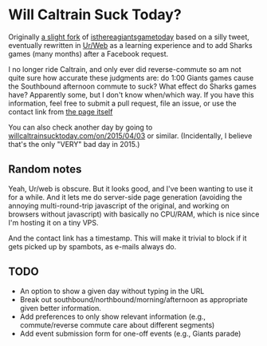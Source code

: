 Will Caltrain Suck Today?
=========================

Originally [a slight fork](https://github.com/edanaher/willcaltrainsucktoday-js) of [isthereagiantsgametoday](http://isthereagiantsgametoday.com/) based on a silly tweet, eventually rewritten in [Ur/Web](http://www.impredicative.com/ur/) as a learning experience and to add Sharks games (many months) after a Facebook request.

I no longer ride Caltrain, and only ever did reverse-commute so am not quite sure how accurate these judgments are: do 1:00 Giants games cause the Southbound afternoon commute to suck?  What effect do Sharks games have?  Apparently some, but I don't know when/which way.  If you have this information, feel free to submit a pull request, file an issue, or use the contact link from [the page itself](http://wilcaltrainsucktoday.com)

You can also check another day by going to [willcaltrainsucktoday.com/on/2015/04/03]() or similar.  (Incidentally, I believe that's the only "VERY" bad day in 2015.)

Random notes
------------

Yeah, Ur/web is obscure.  But it looks good, and I've been wanting to use it for a while.  And it lets me do server-side page generation (avoiding the annoying multi-round-trip javascript of the original, and working on browsers without javascript) with basically no CPU/RAM, which is nice since I'm hosting it on a tiny VPS.

And the contact link has a timestamp.  This will make it trivial to block if it gets picked up by spambots, as e-mails always do.

TODO
----

- An option to show a given day without typing in the URL
- Break out southbound/northbound/morning/afternoon as appropriate given better information.
- Add preferences to only show relevant information (e.g., commute/reverse commute care about different segments)
- Add event submission form for one-off events (e.g., Giants parade)
